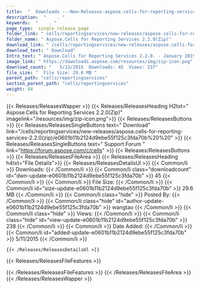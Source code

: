 ```yaml
---
title:  "  Downloads ---New-Releases-aspose.cells-for-reporting-services-2.2.0(zip) . " 
description:  "    . " 
keywords:  "    . " 
page_type:  single_release_page
folder_link: " cells/reportingservices/new-releases/aspose.cells-for-reporting-services-2.2.0(zip)/"
folder_name: " Aspose.Cells for Reporting Services 2.2.0(Zip)"
download_link: " /cells/reportingservices/new-releases/aspose.cells-for-reporting-services-2.2.0(zip)/e0601b11b2124d9ebe55f125c3fda70b"
download_text: " Download"
Intro_text: " Aspose.Cells for Reporting Services 2.2.0. - January 2015Please welcome a new re..."
image_link: " https://downloads.aspose.com/resources/img/zip-icon.png"
download_count: "   5/11/2015  Downloads: 45  Views: 237"
file_size: "  File Size: 29.6 MB "
parent_path: "cells/reportingservices"
section_parent_path: "cells/reportingservices"
weight: 84 
---
```


{{< Releases/ReleasesWapper >}}
  {{< Releases/ReleasesHeading H2txt=" Aspose.Cells for Reporting Services 2.2.0(Zip)" imagelink="/resources/img/zip-icon.png">}}
  {{< Releases/ReleasesButtons >}}
    {{< Releases/ReleasesSingleButtons text=" Download" link="/cells/reportingservices/new-releases/aspose.cells-for-reporting-services-2.2.0(zip)/e0601b11b2124d9ebe55f125c3fda70b%20%20" >}}
    {{< Releases/ReleasesSingleButtons text=" Support Forum " link="https://forum.aspose.com/c/cells" >}}
  {{< Releases/ReleasesButtons >}}
  {{< Releases/ReleasesFileArea >}}
    {{< Releases/ReleasesHeading h4txt="File Details">}}
    {{< Releases/ReleasesDetailsUl >}}
            {{< Common/li  >}} Downloads: {{< /Common/li >}} 
      {{< Common/li class="downloadcount" id="dwn-update-e0601b11b2124d9ebe55f125c3fda70b" >}} 45 {{< /Common/li >}} 
      {{< Common/li  >}} File Size: {{< /Common/li >}} 
      {{< Common/li id="size-update-e0601b11b2124d9ebe55f125c3fda70b" >}} 29.6 MB {{< /Common/li >}} 
      {{< Common/li  class="hide" >}} Posted By: {{< /Common/li >}} 
      {{< Common/li class="hide" id="author-update-e0601b11b2124d9ebe55f125c3fda70b" >}} wangtao {{< /Common/li >}} 
      {{< Common/li class="hide"  >}} Views: {{< /Common/li >}} 
      {{< Common/li class="hide" id="view-update-e0601b11b2124d9ebe55f125c3fda70b" >}} 238 {{< /Common/li >}} 
      {{< Common/li  >}} Date Added: {{< /Common/li >}} 
      {{< Common/li id="added-update-e0601b11b2124d9ebe55f125c3fda70b" >}} 5/11/2015 {{< /Common/li >}} 

    {{< /Releases/ReleasesDetailsUl >}}

  {{< Releases/ReleasesFileFeatures >}}
      
  {{< /Releases/ReleasesFileFeatures >}}
 {{< /Releases/ReleasesFileArea >}}
{{< /Releases/ReleasesWapper >}}


